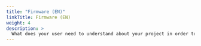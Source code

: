 ```yaml
---
title: "Firmware (EN)"
linkTitle: Firmware (EN)
weight: 4
description: >
  What does your user need to understand about your project in order to use it - or potentially contribute to it?
---
```


